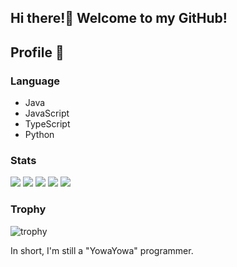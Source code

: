 ## Hi there!👋 Welcome to my GitHub!

## Profile 🤴
### Language
- Java
- JavaScript
- TypeScript
- Python

### Stats
![](http://github-profile-summary-cards.vercel.app/api/cards/profile-details?username=Ymmy833y&theme=tokyonight)
![](http://github-profile-summary-cards.vercel.app/api/cards/repos-per-language?username=Ymmy833y&theme=tokyonight)
![](http://github-profile-summary-cards.vercel.app/api/cards/most-commit-language?username=Ymmy833y&theme=tokyonight)
![](http://github-profile-summary-cards.vercel.app/api/cards/stats?username=Ymmy833y&theme=tokyonight)
![](http://github-profile-summary-cards.vercel.app/api/cards/productive-time?username=Ymmy833y&theme=tokyonight&utcOffset=9)

### Trophy
![trophy](https://github-profile-trophy.vercel.app/?username=Ymmy833y&theme=gruvbox)

In short, I'm still a "YowaYowa" programmer.
